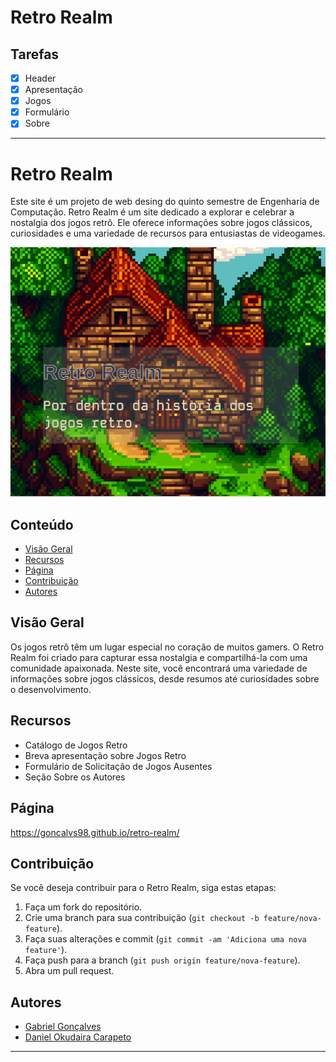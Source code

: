 # Retro Realm
## Tarefas
- [x] Header
- [x] Apresentação
- [x] Jogos
- [x] Formulário
- [x] Sobre

---

# Retro Realm

Este site é um projeto de web desing do quinto semestre de Engenharia de Computação. Retro Realm é um site dedicado a explorar e celebrar a nostalgia dos jogos retrô. Ele oferece informações sobre jogos clássicos, curiosidades e uma variedade de recursos para entusiastas de videogames.

![Retro Realm Screenshot](./assets/images/Retro_Realm_Screenshot.png)

## Conteúdo

- [Visão Geral](#visão-geral)
- [Recursos](#recursos)
- [Página](#página)
- [Contribuição](#contribuição)
- [Autores](#autores)

## Visão Geral

Os jogos retrô têm um lugar especial no coração de muitos gamers. O Retro Realm foi criado para capturar essa nostalgia e compartilhá-la com uma comunidade apaixonada. Neste site, você encontrará uma variedade de informações sobre jogos clássicos, desde resumos até curiosidades sobre o desenvolvimento.

## Recursos

- Catálogo de Jogos Retro
- Breva apresentação sobre Jogos Retro
- Formulário de Solicitação de Jogos Ausentes
- Seção Sobre os Autores

## Página

https://goncalvs98.github.io/retro-realm/

## Contribuição

Se você deseja contribuir para o Retro Realm, siga estas etapas:

1. Faça um fork do repositório.
2. Crie uma branch para sua contribuição (`git checkout -b feature/nova-feature`).
3. Faça suas alterações e commit (`git commit -am 'Adiciona uma nova feature'`).
4. Faça push para a branch (`git push origin feature/nova-feature`).
5. Abra um pull request.

## Autores

- [Gabriel Gonçalves](https://github.com/Goncalvs98)
- [Daniel Okudaira Carapeto](https://github.com/DanielOkudaira)

---